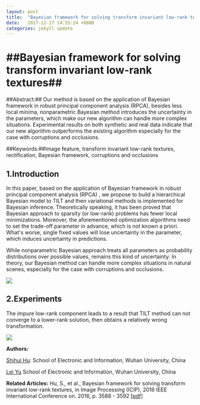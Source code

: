 ```yaml
---
layout: post
title:  "Bayesian framework for solving transform invariant low-rank textures"
date:   2017-12-17 14:55:24 +0800
categories: jekyll update
---
```

##Bayesian framework for solving transform invariant low-rank textures##
===
##Abstract:##
Our method is based on the application of Bayesian framework in robust principal component analysis (RPCA), besides less local minima, nonparametric Bayesian method introduces the uncertainty in the parameters, which make our new algorithm can handle more complex situations. Experimental results on both synthetic and real data indicate that our new algorithm outperforms the existing algorithm especially for the case with corruptions and occlusions.

##Keywords:##Image feature, transform invariant low-rank textures, rectification, Bayesian framework, corruptions and occlusions

## 1.Introduction ##
In this paper, based on the application of Bayesian framework in robust principal component analysis (RPCA) , we propose to build a hierarchical Bayesian model to TILT and then variational methods is implemented for Bayesian inference. Theoretically speaking, it has been proved that Bayesian approach to sparsity (or low-rank) problems has fewer local minimizations. Moreover, the aforementioned optimization algorithms need to set the trade-off parameter in advance, which is not known a priori. What's worse, single fixed values will lose uncertainty in the parameter, which induces uncertainty in predictions.

While nonparametric Bayesian approach treats all parameters as probability distributions over possible values, remains this kind of uncertainty. In theory, our Bayesian method can handle more complex situations in natural scenes, especially for the case with corruptions and occlusions.

![](https://i.imgur.com/rZAJ41o.png)


## 2.Experiments ##
 The impure low-rank component leads to a result that TILT method can not converge to a lower-rank solution, then obtains a relatively wrong transformation.

![](https://i.imgur.com/7W2hoYC.png)

**Authors:**

[Shihui Hu](http://ieeexplore.ieee.org/search/searchresult.jsp?searchWithin=%22Authors%22:.QT.Shihui%20Hu.QT.&newsearch=true):
School of Electronic and Information, Wuhan University, China

[Lei Yu](http://ieeexplore.ieee.org/search/searchresult.jsp?searchWithin=%22Authors%22:.QT.Lei%20Yu.QT.&newsearch=true)
School of Electronic and Information, Wuhan University, China



**Related Articles:**
Hu, S., et al., Bayesian framework for solving transform invariant low-rank textures, in Image Processing (ICIP), 2016 IEEE International Conference on. 2016, p. 3588 - 3592 [[pdf]](http://ieeexplore.ieee.org/stamp/stamp.jsp?arnumber=7533028&tag=1)


